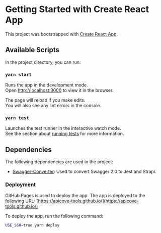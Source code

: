 # Getting Started with Create React App

This project was bootstrapped with [Create React App](https://github.com/facebook/create-react-app).

## Available Scripts

In the project directory, you can run:

### `yarn start`

Runs the app in the development mode.\
Open [http://localhost:3000](http://localhost:3000) to view it in the browser.

The page will reload if you make edits.\
You will also see any lint errors in the console.

### `yarn test`

Launches the test runner in the interactive watch mode.\
See the section about [running tests](https://facebook.github.io/create-react-app/docs/running-tests) for more information.

## Dependencies

The following dependencies are used in the project:

- [Swagger-Converter](https://github.com/la-rebelion/swagger-converter/pkgs/npm/swagger-converter): Used to convert Swagger 2.0 to Jest and Strapi.

### Deployment

GitHub Pages is used to deploy the app. The app is deployed to the following URL: [https://apicove-tools.github.io/](https://apicove-tools.github.io/)

To deploy the app, run the following command:

```bash
USE_SSH=true yarn deploy
```
